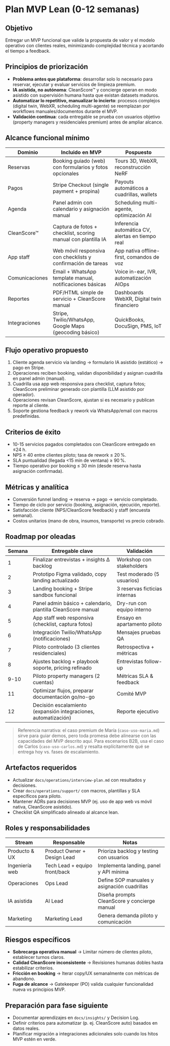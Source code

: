 # Plan MVP Lean (0-12 semanas)

## Objetivo
Entregar un MVP funcional que valide la propuesta de valor y el modelo operativo con clientes reales, minimizando complejidad técnica y acortando el tiempo a feedback.

## Principios de priorización
- **Problema antes que plataforma**: desarrollar solo lo necesario para reservar, ejecutar y evaluar servicios de limpieza premium.
- **IA asistida, no autónoma**: CleanScore™ y concierge operan en modo asistido con supervisión humana hasta que existan datasets maduros.
- **Automatizar lo repetitivo, manualizar lo incierto**: procesos complejos (digital twin, WebXR, scheduling multi-agente) se reemplazan por workflows manuales/documentos durante el MVP.
- **Validación continua**: cada entregable se prueba con usuarios objetivo (property managers y residenciales premium) antes de ampliar alcance.

## Alcance funcional mínimo
| Dominio | Incluido en MVP | Pospuesto |
|---------|-----------------|-----------|
| Reservas | Booking guiado (web) con formularios y fotos opcionales | Tours 3D, WebXR, reconstrucción NeRF |
| Pagos | Stripe Checkout (single payment + propina) | Payouts automáticos a cuadrillas, wallets |
| Agenda | Panel admin con calendario y asignación manual | Scheduling multi-agente, optimización AI |
| CleanScore™ | Captura de fotos + checklist, scoring manual con plantilla IA | Inferencia automática CV, alertas en tiempo real |
| App staff | Web móvil responsiva con checklists y confirmación de tareas | App nativa offline-first, comandos de voz |
| Comunicaciones | Email + WhatsApp template manual, notificaciones básicas | Voice in-ear, IVR, automatización AIOps |
| Reportes | PDF/HTML simple de servicio + CleanScore manual | Dashboards WebXR, Digital twin financiero |
| Integraciones | Stripe, Twilio/WhatsApp, Google Maps (geocoding básico) | QuickBooks, DocuSign, PMS, IoT |

## Flujo operativo propuesto
1. Cliente agenda servicio vía landing → formulario IA asistido (estático) → pago en Stripe.
2. Operaciones reciben booking, validan disponibilidad y asignan cuadrilla en panel admin (manual).
3. Cuadrilla usa app web responsiva para checklist, captura fotos; CleanScore preliminar generado con plantilla (LLM asistido por operador).
4. Operaciones revisan CleanScore, ajustan si es necesario y publican reporte al cliente.
5. Soporte gestiona feedback y rework vía WhatsApp/email con macros predefinidas.

## Criterios de éxito
- 10-15 servicios pagados completados con CleanScore entregado en ≤24 h.
- NPS ≥ 40 entre clientes piloto; tasa de rework ≤ 20 %.
- SLA puntualidad (llegada <15 min de ventana) ≥ 90 %.
- Tiempo operativo por booking ≤ 30 min (desde reserva hasta asignación confirmada).

## Métricas y analítica
- Conversión funnel landing → reserva → pago → servicio completado.
- Tiempo de ciclo por servicio (booking, asignación, ejecución, reporte).
- Satisfacción cliente (NPS/CleanScore feedback) y staff (encuesta semanal).
- Costos unitarios (mano de obra, insumos, transporte) vs precio cobrado.

## Roadmap por oleadas
| Semana | Entregable clave | Validación |
|--------|------------------|------------|
| 1 | Finalizar entrevistas + insights Δ backlog | Workshop con stakeholders |
| 2 | Prototipo Figma validado, copy landing actualizado | Test moderado (5 usuarios) |
| 3 | Landing booking + Stripe sandbox funcional | 3 reservas ficticias internas |
| 4 | Panel admin básico + calendario, plantilla CleanScore manual | Dry-run con equipo interno |
| 5 | App staff web responsiva (checklist, captura fotos) | Ensayo en apartamento piloto |
| 6 | Integración Twilio/WhatsApp (notificaciones) | Mensajes pruebas QA |
| 7 | Piloto controlado (3 clientes residenciales) | Retrospectiva + métricas |
| 8 | Ajustes backlog + playbook soporte, pricing refinado | Entrevistas follow-up |
| 9-10 | Piloto property managers (2 cuentas) | Métricas SLA & feedback |
| 11 | Optimizar flujos, preparar documentación go/no-go | Comité MVP |
| 12 | Decisión escalamiento (expansión integraciones, automatización) | Reporte ejecutivo |

> Referencia narrativa: el caso premium de María (`caso-uso-maria.md`) sirve para guiar demos, pero toda promesa debe alinearse con las capacidades del MVP descrito aquí.
> Para escenarios B2B, usa el caso de Carlos (`caso-uso-carlos.md`) y resalta explícitamente qué se entrega hoy vs. fases de escalamiento.

## Artefactos requeridos
- Actualizar `docs/operations/interview-plan.md` con resultados y decisiones.
- Crear `docs/operations/support/` con macros, plantillas y SLA específicos para piloto.
- Mantener ADRs para decisiones MVP (ej. uso de app web vs móvil nativa, CleanScore asistido).
- Checklist QA simplificado alineado al alcance lean.

## Roles y responsabilidades
| Stream | Responsable | Notas |
|--------|-------------|-------|
| Producto & UX | Product Owner + Design Lead | Prioriza backlog y testing con usuarios |
| Ingeniería web | Tech Lead + equipo front/back | Implementa landing, panel y API mínima |
| Operaciones | Ops Lead | Define SOP manuales y asignación cuadrillas |
| IA asistida | AI Lead | Diseña prompts CleanScore y concierge manual |
| Marketing | Marketing Lead | Genera demanda piloto y comunicación |

## Riesgos específicos
- **Sobrecarga operativa manual** → Limitar número de clientes piloto, establecer turnos claros.
- **Calidad CleanScore inconsistente** → Revisiones humanas dobles hasta estabilizar criterios.
- **Fricción en booking** → Iterar copy/UX semanalmente con métricas de abandono.
- **Fuga de alcance** → Gatekeeper (PO) valida cualquier funcionalidad nueva vs principios MVP.

## Preparación para fase siguiente
- Documentar aprendizajes en `docs/insights/` y Decision Log.
- Definir criterios para automatizar (p. ej. CleanScore auto) basados en datos reales.
- Planificar migración a integraciones adicionales solo cuando los hitos MVP estén en verde.
